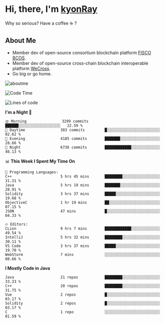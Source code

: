 # Hi, there, I'm [kyonRay](https://kyonRay.github.io)

Why so serious? Have a coffee ☕️ ?

## About Me

- Member dev of open-source consortium blockchain platform [FISCO BCOS](https://github.com/FISCO-BCOS).
- Member dev of open-source cross-chain blockchain interoperable platform [WeCross](https://github.com/WeBankBlockchain/WeCross).
- Go big or go home.

![aboutme](https://github-readme-stats.vercel.app/api?username=kyonRay&count_private=true&show_icons=true)

<!-- ![top-langs](https://github-readme-stats.vercel.app/api/top-langs/?username=kyonRay&layout=compact&hide=shell,html) -->

<!--START_SECTION:waka-->
![Code Time](http://img.shields.io/badge/Code%20Time-59%20hrs%2034%20mins-blue)

![Lines of code](https://img.shields.io/badge/From%20Hello%20World%20I%27ve%20Written-12.4%20million%20lines%20of%20code-blue)

**I'm a Night 🦉** 

```text
🌞 Morning                3299 commits        ██████░░░░░░░░░░░░░░░░░░░   22.59 % 
🌆 Daytime                383 commits         █░░░░░░░░░░░░░░░░░░░░░░░░   02.62 % 
🌃 Evening                4185 commits        ███████░░░░░░░░░░░░░░░░░░   28.66 % 
🌙 Night                  6736 commits        ████████████░░░░░░░░░░░░░   46.13 % 
```


📊 **This Week I Spent My Time On** 

```text
💬 Programming Languages: 
C++                      5 hrs 45 mins       ████████░░░░░░░░░░░░░░░░░   31.31 % 
Java                     5 hrs 19 mins       ███████░░░░░░░░░░░░░░░░░░   28.91 % 
Solidity                 3 hrs 37 mins       █████░░░░░░░░░░░░░░░░░░░░   19.68 % 
ObjectiveC               1 hr 19 mins        ██░░░░░░░░░░░░░░░░░░░░░░░   07.15 % 
JSON                     47 mins             █░░░░░░░░░░░░░░░░░░░░░░░░   04.33 % 

🔥 Editors: 
CLion                    9 hrs 7 mins        ████████████░░░░░░░░░░░░░   49.54 % 
IntelliJ                 5 hrs 32 mins       ████████░░░░░░░░░░░░░░░░░   30.11 % 
VS Code                  3 hrs 37 mins       █████░░░░░░░░░░░░░░░░░░░░   19.70 % 
WebStorm                 7 mins              ░░░░░░░░░░░░░░░░░░░░░░░░░   00.66 % 
```

**I Mostly Code in Java** 

```text
Java                     21 repos            ████████░░░░░░░░░░░░░░░░░   33.33 % 
C++                      20 repos            ████████░░░░░░░░░░░░░░░░░   31.75 % 
Vue                      2 repos             █░░░░░░░░░░░░░░░░░░░░░░░░   03.17 % 
Solidity                 2 repos             █░░░░░░░░░░░░░░░░░░░░░░░░   03.17 % 
C                        1 repo              ░░░░░░░░░░░░░░░░░░░░░░░░░   01.59 % 
```




<!--END_SECTION:waka-->
